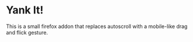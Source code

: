 # Yank It!
This is a small firefox addon that replaces autoscroll with a mobile-like drag and flick gesture.
